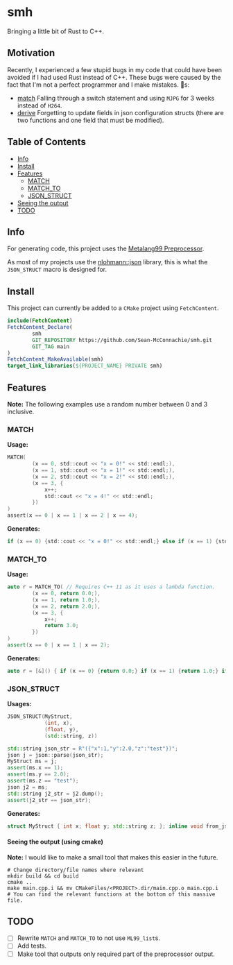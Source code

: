 # smh

Bringing a little bit of Rust to C++.

## Motivation

Recently, I experienced a few stupid bugs in my code that could have been avoided if I had used Rust instead of C++.
These bugs were caused by the fact that I'm not a perfect programmer and I make mistakes. 🐛s:

- [match]("https://doc.rust-lang.org/rust-by-example/flow_control/match.html") Falling through a switch statement and
  using `MJPG` for 3 weeks instead of `H264`.
- [derive]("https://doc.rust-lang.org/reference/attributes/derive.html") Forgetting to update fields in json
  configuration structs (there are two functions and one field that must be modified).

## Table of Contents

- [Info](#info)
- [Install](#install)
- [Features](#features)
    - [MATCH](#match)
    - [MATCH_TO](#match_to)
    - [JSON_STRUCT](#json_struct)
- [Seeing the output](#seeing-the-output-using-cmake)
- [TODO](#todo)

## Info

For generating code, this project uses the [Metalang99 Preprocessor]("https://github.com/Hirrolot/metalang99").

As most of my projects use the [nlohmann::json]("https://github.com/nlohmann/json") library, this is what
the `JSON_STRUCT` macro is designed for.

## Install

This project can currently be added to a `CMake` project using `FetchContent`.

```cmake
include(FetchContent)
FetchContent_Declare(
        smh
        GIT_REPOSITORY https://github.com/Sean-McConnachie/smh.git
        GIT_TAG main
)
FetchContent_MakeAvailable(smh)
target_link_libraries(${PROJECT_NAME} PRIVATE smh)
```

## Features

**Note:**
The following examples use a random number between 0 and 3 inclusive.

### MATCH

**Usage:**

```c
MATCH(
        (x == 0, std::cout << "x = 0!" << std::endl;),
        (x == 1, std::cout << "x = 1!" << std::endl;),
        (x == 2, std::cout << "x = 2!" << std::endl;),
        (x == 3, {
            x++;
            std::cout << "x = 4!" << std::endl;
        })
)
assert(x == 0 | x == 1 | x == 2 | x == 4);
```

**Generates:**

```c
if (x == 0) {std::cout << "x = 0!" << std::endl;} else if (x == 1) {std::cout << "x = 1!" << std::endl;} else if (x == 2) {std::cout << "x = 2!" << std::endl;} else if (x == 3) {{ x++; std::cout << "x = 4!" << std::endl; }}
```

### MATCH_TO

**Usage:**

```c++
auto r = MATCH_TO( // Requires C++ 11 as it uses a lambda function.
        (x == 0, return 0.0;),
        (x == 1, return 1.0;),
        (x == 2, return 2.0;),
        (x == 3, {
            x++;
            return 3.0;
        })
)
assert(x == 0 | x == 1 | x == 2);
```

**Generates:**

```c++
auto r = [&]() { if (x == 0) {return 0.0;} if (x == 1) {return 1.0;} if (x == 2) {return 2.0;} if (x == 3) {{ x--; return 3.0; }} std::cerr << "Error: Missing return statement!\n" << std::endl; exit(1); }();
```

### JSON_STRUCT

**Usages:**

```c++
JSON_STRUCT(MyStruct,
            (int, x),
            (float, y),
            (std::string, z))

std::string json_str = R"({"x":1,"y":2.0,"z":"test"})";
json j = json::parse(json_str);
MyStruct ms = j;
assert(ms.x == 1);
assert(ms.y == 2.0);
assert(ms.z == "test");
json j2 = ms;
std::string j2_str = j2.dump();
assert(j2_str == json_str);
```

**Generates:**

```c++
struct MyStruct { int x; float y; std::string z; }; inline void from_json(const json &j, MyStruct &s) { j.at("x").get_to(s.x); j.at("y").get_to(s.y); j.at("z").get_to(s.z); } inline void to_json(json &j, const MyStruct &s) { j = { {"x", s.x}, {"y", s.y}, {"z", s.z}, }; }
```

#### Seeing the output (using cmake)

**Note:** I would like to make a small tool that makes this easier in the future.

```
# Change directory/file names where relevant
mkdir build && cd build
cmake ..
make main.cpp.i && mv CMakeFiles/<PROJECT>.dir/main.cpp.o main.cpp.i
# You can find the relevant functions at the bottom of this massive file.
```

## TODO

- [ ] Rewrite `MATCH` and `MATCH_TO` to not use `ML99_list`s.
- [ ] Add tests.
- [ ] Make tool that outputs only required part of the preprocessor output.